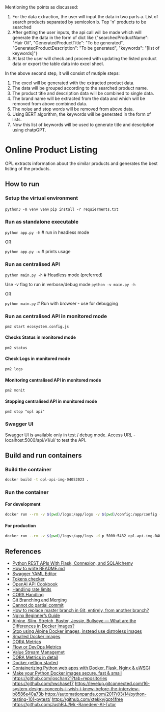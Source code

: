 Mentioning the points as discussed:
1. For the data extraction, the user will input the data in two parts
   a. List of search products separated by semicolon
   b. Top 'n' products to be searched
2. After getting the user inputs, the api call will be made which will generate the data in the form of dict like
   {"searchedProductName": "Hair Oil", "GeneratedProductTitle": "To be generated", "GeneratedProductDescription": "To be generated", "keywords": "[list of    keywords]"}
3. At last the user will check and proceed with updating the listed product data or export the table data into excel sheel.

In the above second step, it will consist of mutiple steps:
1. The excel will be generated with the extracted product data.
2. The data will be grouped according to the searched product name.
3. The product title and description data will be combined to single data. 
4. The brand name will be extracted from the data and which will be removed from above combined data.
5. The noise and stop words will be removed from above data.
6. Using BERT algorithm, the keywords will be generated in the form of lists.
7. Now this list of keywords will be used to generate title and description using chatpGPT.

# Online Product Listing
OPL extracts information about the similar products and generates the best listing of the products.

## How to run
### Setup the virtual environment
`python3 -m venv venv` 
`pip install -r requierments.txt`

### Run as standalone executable
`python app.py -h` # run in headless mode

OR

`python app.py -u` # prints usage

### Run as centralised API
`python main.py -h` # Headless mode (preferred)

Use -v flag to run in verbose/debug mode
`python -v main.py -h`

OR

`python main.py` # Run with browser - use for debugging

### Run as centralised API in monitored mode
`pm2 start ecosystem.config.js`

#### Checks Status in monitored mode
`pm2 status`

#### Check Logs in monitored mode
`pm2 logs`

#### Monitoring centralised API in monitored mode
`pm2 monit`

#### Stopping centralised API in monitored mode
`pm2 stop "opl api"`

### Swagger UI
Swagger UI is available only in test / debug mode. Access URL - localhost:5000/api/v1/ui/ to test the API.

## Build and run containers
### Build the container
```bash 
docker build -t opl-api-img-04052023 . 
```

### Run the container
#### For development
```bash
docker run --rm -v $(pwd)/logs:/app/logs -v $(pwd)/config:/app/config -v $(pwd)/controllers:/apps/controllers:ro -v $(pwd)/utils:/apps/utils:ro -d -p 5000:5432 opl-api-img-04052023
```

#### For production
```bash
docker run --rm -v $(pwd)/logs:/app/logs -d p 5000:5432 opl-api-img-04052023
```

## References
- [Python REST APIs With Flask, Connexion, and SQLAlchemy](https://dassum.medium.com/python-rest-apis-with-flask-connexion-and-sqlalchemy-3c8c3292d9ce)
- [How to write README.md](https://medium.com/@saumya.ranjan/how-to-write-a-readme-md-file-markdown-file-20cb7cbcd6f)
- [Swagger YAML Editor](https://editor.swagger.io/)
- [Tokens checker](https://platform.openai.com/tokenizer)
- [OpenAI API Cookbook](https://github.com/openai/openai-cookbook)
- [Handling rate limits](https://github.com/openai/openai-cookbook/blob/main/examples/How_to_handle_rate_limits.ipynb)
- [CORS Handling](https://auth0.com/blog/cors-tutorial-a-guide-to-cross-origin-resource-sharing/)
- [Git Branching and Merging](https://www.varonis.com/blog/git-branching#:~:text=To%20merge%20branches%20locally%2C%20use,branch%20into%20the%20main%20branch.)
- [Cannot do partial commit](https://stackoverflow.com/questions/5827944/git-error-on-commit-after-merge-fatal-cannot-do-a-partial-commit-during-a-mer)
- [How to replace master branch in Git, entirely, from another branch?](https://stackoverflow.com/questions/2862590/how-to-replace-master-branch-in-git-entirely-from-another-branch)
- [Nginx Beginner’s Guide](http://nginx.org/en/docs/beginners_guide.html)
- [Alpine, Slim, Stretch, Buster, Jessie, Bullseye — What are the Differences in Docker Images?](https://medium.com/swlh/alpine-slim-stretch-buster-jessie-bullseye-bookworm-what-are-the-differences-in-docker-62171ed4531d)
- [Stop using Alpine Docker images, instead use distroless images](https://medium.com/inside-sumup/stop-using-alpine-docker-images-fbf122c63010)
- [Smalled Docker images](https://learnk8s.io/blog/smaller-docker-images)
- [DORA Metrics](https://www.linkedin.com/pulse/my-experience-using-dora-other-metrics-fredrik-norm%C3%A9n)
- [Flow or DevOps Metrics](https://www.youtube.com/watch?v=84OvgV1CHOo)
- [Value Stream Managemet](https://www.leanix.net/en/wiki/vsm/value-stream-management)
- [DORA Metrics in detail](https://www.leanix.net/en/wiki/vsm/dora-metrics#:~:text=stream%20management%20efforts.-,What%20are%20DORA%20metrics%3F,change%20failure%20rate%20(CFR).)
- [Docker getting started](https://medium.com/free-code-camp/docker-tutorial-getting-started-with-python-redis-and-nginx-73ec94ca2f1)
- [Containerizing Python web apps with Docker, Flask, Nginx & uWSGI](https://www.youtube.com/watch?v=dVEjSmKFUVI)
- [Make your Python Docker images secure, fast & small](https://medium.com/vantageai/how-to-make-your-python-docker-images-secure-fast-small-b3a6870373a0)
https://github.com/joschan21?tab=repositories
https://github.com/hwchase17
https://levelup.gitconnected.com/16-system-design-concepts-i-wish-i-knew-before-the-interview-b8586e40a73b
https://automationpanda.com/2017/03/14/python-testing-101-pytest/
https://github.com/xtekky/gpt4free
https://github.com/JushBJJ/Mr.-Ranedeer-AI-Tutor
